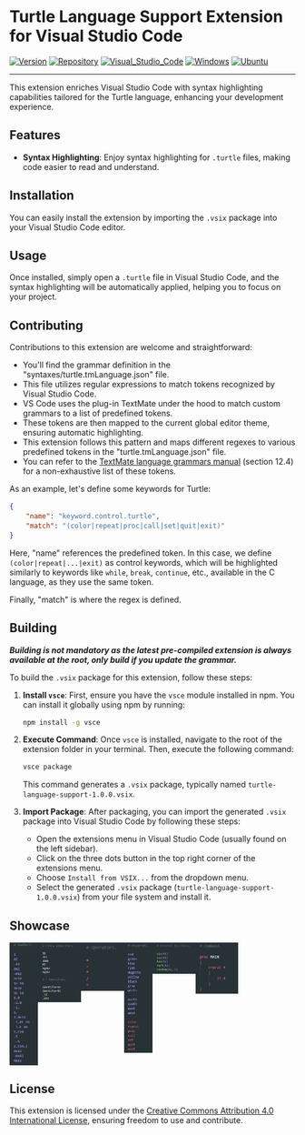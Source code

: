 # Turtle Language Support Extension for Visual Studio Code

[![Version](https://img.shields.io/badge/version-1.0.0-blue.svg)](https://en.wikipedia.org/wiki/Software_versioning)
[![Repository](https://img.shields.io/badge/Repo-100000?&logo=github&logoColor=white)](https://github.com/Eorix/turtle-language-support)
[![Visual_Studio_Code](https://img.shields.io/badge/Visual_Studio_Code-0078D4?logo=visual%20studio%20code&logoColor=white)](https://code.visualstudio.com/)
[![Windows](https://img.shields.io/badge/Windows-0078D6?&logo=windows&logoColor=white)](https://en.wikipedia.org/wiki/Microsoft_Windows)
[![Ubuntu](https://img.shields.io/badge/Ubuntu-E95420?logo=ubuntu&logoColor=white)](https://en.wikipedia.org/wiki/Ubuntu)

---

This extension enriches Visual Studio Code with syntax highlighting capabilities tailored for the Turtle language, enhancing your development experience.

## Features

- **Syntax Highlighting**: Enjoy syntax highlighting for `.turtle` files, making code easier to read and understand.

## Installation

You can easily install the extension by importing the `.vsix` package into your Visual Studio Code editor.

## Usage

Once installed, simply open a `.turtle` file in Visual Studio Code, and the syntax highlighting will be automatically applied, helping you to focus on your project.

## Contributing

Contributions to this extension are welcome and straightforward:

- You'll find the grammar definition in the "syntaxes/turtle.tmLanguage.json" file.
- This file utilizes regular expressions to match tokens recognized by Visual Studio Code.
- VS Code uses the plug-in TextMate under the hood to match custom grammars to a list of predefined tokens.
- These tokens are then mapped to the current global editor theme, ensuring automatic highlighting.
- This extension follows this pattern and maps different regexes to various predefined tokens in the "turtle.tmLanguage.json" file.
- You can refer to the [TextMate language grammars manual](https://macromates.com/manual/en/language_grammars) (section 12.4) for a non-exhaustive list of these tokens.

As an example, let's define some keywords for Turtle:

```json
{
    "name": "keyword.control.turtle",
    "match": "(color|repeat|proc|call|set|quit|exit)"
}
```

Here, "name" references the predefined token. In this case, we define `(color|repeat|...|exit)` as control keywords, which will be highlighted similarly to keywords like `while`, `break`, `continue`, etc., available in the C language, as they use the same token.

Finally, "match" is where the regex is defined.

## Building

***Building is not mandatory as the latest pre-compiled extension is always available at the root, only build if you update the grammar.***

To build the `.vsix` package for this extension, follow these steps:

1. **Install `vsce`**: First, ensure you have the `vsce` module installed in npm. You can install it globally using npm by running:
   ```bash
   npm install -g vsce
   ```

2. **Execute Command**: Once `vsce` is installed, navigate to the root of the extension folder in your terminal. Then, execute the following command:
   ```bash
   vsce package
   ```

   This command generates a `.vsix` package, typically named `turtle-language-support-1.0.0.vsix`.

3. **Import Package**: After packaging, you can import the generated `.vsix` package into Visual Studio Code by following these steps:
   - Open the extensions menu in Visual Studio Code (usually found on the left sidebar).
   - Click on the three dots button in the top right corner of the extensions menu.
   - Choose `Install from VSIX...` from the dropdown menu.
   - Select the generated `.vsix` package (`turtle-language-support-1.0.0.vsix`) from your file system and install it.

## Showcase

<div style="display: flex; flex-direction: row; align-items: flex-start;">
    <img src="./showcase/Numbers.png" alt="Numbers" style="width: 10%;">
    <img src="./showcase/Identifiers.png" alt="Identifiers" style="width: 15%;">
    <img src="./showcase/Operators.png" alt="Operators" style="width: 15%;">
    <img src="./showcase/Keywords.png" alt="Keywords" style="width: 10%;">
    <img src="./showcase/Internal_Functions.png" alt="Internal_Functions" style="width: 15%;">
    <img src="./showcase/Commands.png" alt="Commands" style="width: 15%;">
</div>


## License

This extension is licensed under the [Creative Commons Attribution 4.0 International License](https://creativecommons.org/licenses/by/4.0/), ensuring freedom to use and contribute.